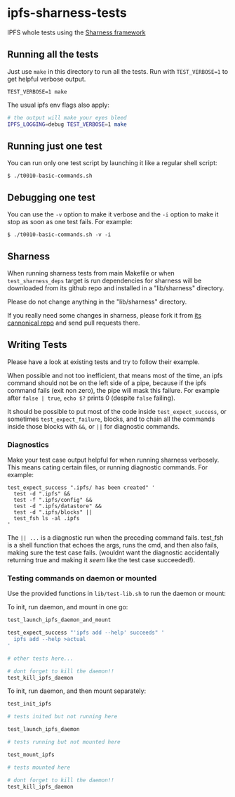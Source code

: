 # ipfs-sharness-tests

IPFS whole tests using the [Sharness framework](https://github.com/chriscool/sharness/)

## Running all the tests

Just use `make` in this directory to run all the tests.
Run with `TEST_VERBOSE=1` to get helpful verbose output.

```
TEST_VERBOSE=1 make
```

The usual ipfs env flags also apply:

```sh
# the output will make your eyes bleed
IPFS_LOGGING=debug TEST_VERBOSE=1 make
```

## Running just one test

You can run only one test script by launching it like a regular shell
script:

```
$ ./t0010-basic-commands.sh
```

## Debugging one test

You can use the `-v` option to make it verbose and the `-i` option to
make it stop as soon as one test fails.
For example:

```
$ ./t0010-basic-commands.sh -v -i
```

## Sharness

When running sharness tests from main Makefile or when `test_sharness_deps`
target is run dependencies for sharness
will be downloaded from its github repo and installed in a "lib/sharness"
directory.

Please do not change anything in the "lib/sharness" directory.

If you really need some changes in sharness, please fork it from
[its cannonical repo](https://github.com/mlafeldt/sharness/) and
send pull requests there.

## Writing Tests

Please have a look at existing tests and try to follow their example.

When possible and not too inefficient, that means most of the time,
an ipfs command should not be on the left side of a pipe, because if
the ipfs command fails (exit non zero), the pipe will mask this failure.
For example after `false | true`, `echo $?` prints 0 (despite `false`
failing).

It should be possible to put most of the code inside `test_expect_success`,
or sometimes `test_expect_failure`, blocks, and to chain all the commands
inside those blocks with `&&`, or `||` for diagnostic commands.

### Diagnostics

Make your test case output helpful for when running sharness verbosely.
This means cating certain files, or running diagnostic commands.
For example:

```
test_expect_success ".ipfs/ has been created" '
  test -d ".ipfs" &&
  test -f ".ipfs/config" &&
  test -d ".ipfs/datastore" &&
  test -d ".ipfs/blocks" ||
  test_fsh ls -al .ipfs
'
```

The `|| ...` is a diagnostic run when the preceding command fails.
test_fsh is a shell function that echoes the args, runs the cmd,
and then also fails, making sure the test case fails. (wouldnt want
the diagnostic accidentally returning true and making it _seem_ like
the test case succeeded!).


### Testing commands on daemon or mounted

Use the provided functions in `lib/test-lib.sh` to run the daemon or mount:

To init, run daemon, and mount in one go:

```sh
test_launch_ipfs_daemon_and_mount

test_expect_success "'ipfs add --help' succeeds" '
  ipfs add --help >actual
'

# other tests here...

# dont forget to kill the daemon!!
test_kill_ipfs_daemon
```

To init, run daemon, and then mount separately:

```sh
test_init_ipfs

# tests inited but not running here

test_launch_ipfs_daemon

# tests running but not mounted here

test_mount_ipfs

# tests mounted here

# dont forget to kill the daemon!!
test_kill_ipfs_daemon
```
